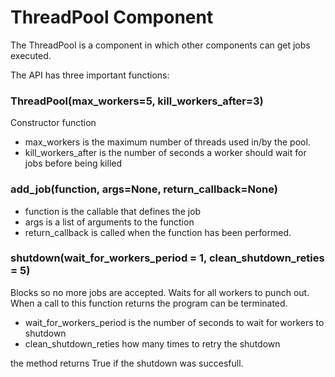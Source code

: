 # ThreadPool Component #
The ThreadPool is a component in which other components can get jobs executed.

The API has three important functions:

### ThreadPool(max\_workers=5, kill\_workers\_after=3) ###
Constructor function
  * max\_workers is the maximum number of threads used in/by the pool.
  * kill\_workers\_after is the number of seconds a worker should wait for jobs before being killed


### add\_job(function, args=None, return\_callback=None) ###
  * function is the callable that defines the job
  * args is a list of arguments to the function
  * return\_callback is called when the function has been performed.

### shutdown(wait\_for\_workers\_period = 1, clean\_shutdown\_reties = 5) ###
Blocks so no more jobs are accepted. Waits for all workers to punch out. When a call to this function returns the program can be terminated.
  * wait\_for\_workers\_period is the number of seconds to wait for workers to shutdown
  * clean\_shutdown\_reties how many times to retry the shutdown

the method returns True if the shutdown was succesfull.